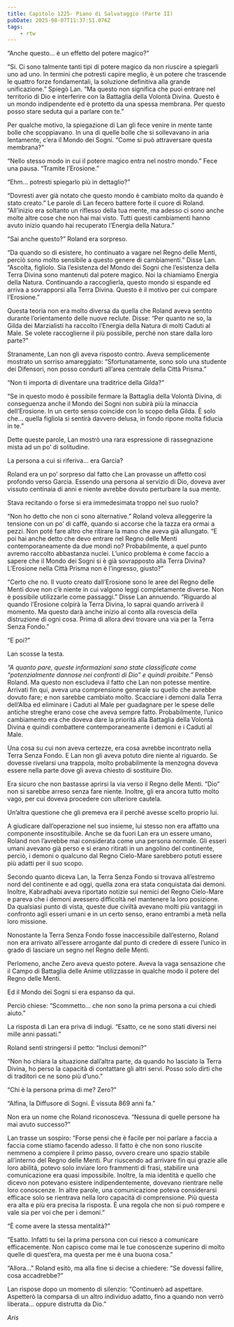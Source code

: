 ```yaml
---
title: Capitolo 1225- Piano di Salvataggio (Parte II)
pubDate: 2025-08-07T11:37:51.076Z
tags:
    - rtw
---
```



“Anche questo... è un effetto del potere magico?”


“Si. Ci sono talmente tanti tipi di potere magico da non riuscire a spiegarli uno ad uno. In termini che potresti capire meglio, è un potere che trascende le quattro forze fondamentali, la soluzione definitiva alla grande unificazione.” Spiegò Lan. “Ma questo non significa che puoi entrare nel territorio di Dio e interferire con la Battaglia della Volontà Divina. Questo è un mondo indipendente ed è protetto da una spessa membrana. Per questo posso stare seduta qui a parlare con te.”


Per qualche motivo, la spiegazione di Lan gli fece venire in mente tante bolle che scoppiavano. In una di quelle bolle che si sollevavano in aria lentamente, c’era il Mondo dei Sogni. “Come si può attraversare questa membrana?”


“Nello stesso modo in cui il potere magico entra nel nostro mondo.” Fece una pausa. “Tramite l’Erosione.”


“Ehm... potresti spiegarlo più in dettaglio?”


“Dovresti aver già notato che questo mondo è cambiato molto da quando è stato creato.” Le parole di Lan fecero battere forte il cuore di Roland. “All’inizio era soltanto un riflesso della tua mente, ma adesso ci sono anche molte altre cose che non hai mai visto. Tutti questi cambiamenti hanno avuto inizio quando hai recuperato l’Energia della Natura.”


“Sai anche questo?” Roland era sorpreso.


“Da quando so di esistere, ho continuato a vagare nel Regno delle Menti, perciò sono molto sensibile a questo genere di cambiamenti.” Disse Lan. “Ascolta, figliolo. Sia l’esistenza del Mondo dei Sogni che l’esistenza della Terra Divina sono mantenuti dal potere magico. Noi la chiamiamo Energia della Natura. Continuando a raccoglierla, questo mondo si espande ed arriva a sovrapporsi alla Terra Divina. Questo è il motivo per cui compare l’Erosione.”


Questa teoria non era molto diversa da quella che Roland aveva sentito durante l’orientamento delle nuove reclute. Disse: “Per quanto ne so, la Gilda dei Marzialisti ha raccolto l’Energia della Natura di molti Caduti al Male. Se volete raccoglierne il più possibile, perché non stare dalla loro parte?”


Stranamente, Lan non gli aveva risposto contro. Aveva semplicemente mostrato un sorriso amareggiato: “Sfortunatamente, sono solo una studente dei Difensori, non posso condurti all’area centrale della Città Prisma.”


“Non ti importa di diventare una traditrice della Gilda?”


“Se in questo modo è possibile fermare la Battaglia della Volontà Divina, di conseguenza anche il Mondo dei Sogni non subirà più la minaccia dell’Erosione. In un certo senso coincide con lo scopo della Gilda. È solo che... quella figliola si sentirà davvero delusa, in fondo ripone molta fiducia in te.”


Dette queste parole, Lan mostrò una rara espressione di rassegnazione mista ad un po’ di solitudine.


La persona a cui si riferiva... era Garcia?


Roland era un po’ sorpreso dal fatto che Lan provasse un affetto così profondo verso Garcia. Essendo una persona al servizio di Dio, doveva aver vissuto centinaia di anni e niente avrebbe dovuto perturbare la sua mente.


Stava recitando o forse si era immedesimata troppo nel suo ruolo?


“Non ho detto che non ci sono alternative.” Roland voleva alleggerire la tensione con un po’ di caffè, quando si accorse che la tazza era ormai a pezzi. Non poté fare altro che ritirare la mano che aveva già allungato. “E poi hai anche detto che devo entrare nel Regno delle Menti contemporaneamente da due mondi no? Probabilmente, a quel punto avremo raccolto abbastanza nuclei. L’unico problema è come faccio a sapere che il Mondo dei Sogni si è già sovrapposto alla Terra Divina? L’Erosione nella Città Prisma non è l’ingresso, giusto?”


“Certo che no. Il vuoto creato dall’Erosione sono le aree del Regno delle Menti dove non c’è niente in cui valgono leggi completamente diverse. Non è possibile utilizzarle come passaggi.” Disse Lan annuendo. “Riguardo al quando l’Erosione colpirà la Terra Divina, lo saprai quando arriverà il momento. Ma questo darà anche inizio al conto alla rovescia della distruzione di ogni cosa. Prima di allora devi trovare una via per la Terra Senza Fondo.”


“E poi?”


Lan scosse la testa.


<em>“A quanto pare, queste informazioni sono state classificate come “potenzialmente dannose nei confronti di Dio” e quindi proibite.” </em>Pensò Roland. Ma questo non escludeva il fatto che Lan non potesse mentire. Arrivati fin qui, aveva una comprensione generale su quello che avrebbe dovuto fare; e non sarebbe cambiato molto. Scacciare i demoni dalla Terra dell’Alba ed eliminare i Caduti al Male per guadagnare per le spese delle antiche streghe erano cose che aveva sempre fatto. Probabilmente, l’unico cambiamento era che doveva dare la priorità alla Battaglia della Volontà Divina e quindi combattere contemporaneamente i demoni e i Caduti al Male.


Una cosa su cui non aveva certezze, era cosa avrebbe incontrato nella Terra Senza Fondo. E Lan non gli aveva potuto dire niente al riguardo. Se dovesse rivelarsi una trappola, molto probabilmente la menzogna doveva essere nella parte dove gli aveva chiesto di sostituire Dio.


Era sicuro che non bastasse aprirsi la via verso il Regno delle Menti. “Dio” non si sarebbe arreso senza fare niente. Inoltre, gli era ancora tutto molto vago, per cui doveva procedere con ulteriore cautela.


Un’altra questione che gli premeva era il perché avesse scelto proprio lui.


A giudicare dall’operazione nel suo insieme, lui stesso non era affatto una componente insostituibile. Anche se da fuori Lan era un essere umano, Roland non l’avrebbe mai considerata come una persona normale. Gli esseri umani avevano già perso e si erano ritirati in un angolino del continente, perciò, i demoni o qualcuno dal Regno Cielo-Mare sarebbero potuti essere più adatti per il suo scopo.


Secondo quanto diceva Lan, la Terra Senza Fondo si trovava all’estremo nord del continente e ad oggi, quella zona era stata conquistata dai demoni. Inoltre, Kabradhabi aveva riportato notizie sui nemici del Regno Cielo-Mare e pareva che i demoni avessero difficoltà nel mantenere la loro posizione. Da qualsiasi punto di vista, queste due civiltà avevano molti più vantaggi in confronto agli esseri umani e in un certo senso, erano entrambi a metà nella loro missione.


Nonostante la Terra Senza Fondo fosse inaccessibile dall’esterno, Roland non era arrivato all’essere arrogante dal punto di credere di essere l’unico in grado di lasciare un segno nel Regno delle Menti.


Perlomeno, anche Zero aveva questo potere. Aveva la vaga sensazione che il Campo di Battaglia delle Anime utilizzasse in qualche modo il potere del Regno delle Menti.


Ed il Mondo dei Sogni si era espanso da qui.


Perciò chiese: “Scommetto... che non sono la prima persona a cui chiedi aiuto.”


La risposta di Lan era priva di indugi. “Esatto, ce ne sono stati diversi nei mille anni passati.”


Roland sentì stringersi il petto: “Inclusi demoni?”


“Non ho chiara la situazione dall’altra parte, da quando ho lasciato la Terra Divina, ho perso la capacità di contattare gli altri servi. Posso solo dirti che di traditori ce ne sono più d’uno.”


“Chi è la persona prima di me? Zero?”


“Alfina, la Diffusore di Sogni. È vissuta 869 anni fa.”


Non era un nome che Roland riconosceva. “Nessuna di quelle persone ha mai avuto successo?”


Lan trasse un sospiro: “Forse pensi che è facile per noi parlare a faccia a faccia come stiamo facendo adesso. Il fatto è che non sono riuscite nemmeno a compiere il primo passo, ovvero creare uno spazio stabile all’interno del Regno delle Menti. Pur riuscendo ad arrivare fin qui grazie alle loro abilità, potevo solo inviare loro frammenti di frasi, stabilire una comunicazione era quasi impossibile. Inoltre, la mia identità e quello che dicevo non potevano esistere indipendentemente, dovevano rientrare nelle loro conoscenze. In altre parole, una comunicazione poteva considerarsi efficace solo se rientrava nella loro capacità di comprensione. Più questa era alta e più era precisa la risposta. È una regola che non si può rompere e vale sia per voi che per i demoni.”


“È come avere la stessa mentalità?”


“Esatto. Infatti tu sei la prima persona con cui riesco a comunicare efficacemente. Non capisco come mai le tue conoscenze superino di molto quelle di quest’era, ma questa per me è una buona cosa.”


“Allora...” Roland esitò, ma alla fine si decise a chiedere: “Se dovessi fallire, cosa accadrebbe?”


Lan rispose dopo un momento di silenzio: “Continuerò ad aspettare. Aspetterò la comparsa di un altro individuo adatto, fino a quando non verrò liberata... oppure distrutta da Dio.”






<em>Aris</em>
                                


                                



